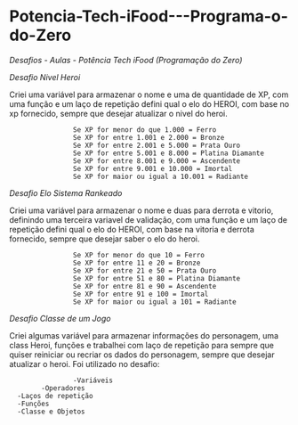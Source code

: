 # Potencia-Tech-iFood---Programa-o-do-Zero 

*Desafios - Aulas -  Potência Tech iFood (Programação do Zero)*

*Desafio Nivel Heroi* 

Criei uma variável para armazenar o nome e uma de quantidade de XP, com uma função e um laço de repetição defini qual o elo do HEROI, com base no xp fornecido, sempre que desejar atualizar o nivel do heroi.


                    Se XP for menor do que 1.000 = Ferro
                    Se XP for entre 1.001 e 2.000 = Bronze
                    Se XP for entre 2.001 e 5.000 = Prata Ouro
                    Se XP for entre 5.001 e 8.000 = Platina Diamante
                    Se XP for entre 8.001 e 9.000 = Ascendente
                    Se XP for entre 9.001 e 10.000 = Imortal
                    Se XP for maior ou igual a 10.001 = Radiante

*Desafio Elo Sistema Rankeado* 

Criei uma variável para armazenar o nome e duas para derrota e vitorio, definindo uma terceira variavel de validação, com uma função e um laço de repetição defini qual o elo do HEROI, com base na vitoria e derrota fornecido, sempre que desejar saber o elo do heroi.


                    Se XP for menor do que 10 = Ferro
                    Se XP for entre 11 e 20 = Bronze
                    Se XP for entre 21 e 50 = Prata Ouro
                    Se XP for entre 51 e 80 = Platina Diamante
                    Se XP for entre 81 e 90 = Ascendente
                    Se XP for entre 91 e 100 = Imortal
                    Se XP for maior ou igual a 101 = Radiante

*Desafio Classe de um Jogo* 

Criei algumas variável para armazenar informações do personagem, uma class Heroi, funções e trabalhei com laço de repetição para sempre que quiser reiniciar ou recriar os dados do personagem, sempre que desejar atualizar o heroi.
Foi utilizado no desafio:
	
                    -Variáveis
		    -Operadores
      -Laços de repetição
      -Funções
      -Classe e Objetos
